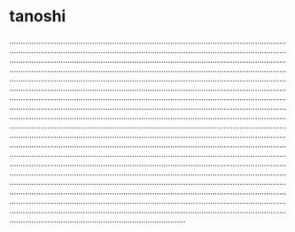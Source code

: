 # tanoshi
...................................................................................................................................................................................................................................................................................................................................................................................................................................................................................................................................................................................................................................................................................................................................................................................................................................................................................................................................................................................................................................................................................................................................................................................................................................................................................................................................................................................................................................................................................................................................................................................................................................................................................................................................................................................................................................................................................................................................................................................................................................................................................................................................................................................................................................................................................................................................................................................................................................................................................................................................